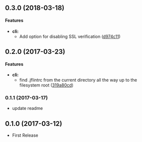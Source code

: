 ## 0.3.0 (2018-03-18)


#### Features

* **cli:**
  * Add option for disabling SSL verification ([d974c11](https://github.com/miyajan/jflint/commit/d974c11976238c081df5ed9dc8af0080a32bdb7a))


## 0.2.0 (2017-03-23)


#### Features

* **cli:**
  * find .jflintrc from the current directory all the way up to the filesystem root ([319a80cd](https://github.com/miyajan/jflint/commit/319a80cd078e21cf105767a7a63dd3541cd709a9))


### 0.1.1 (2017-03-17)

* update readme

## 0.1.0 (2017-03-12)

* First Release
